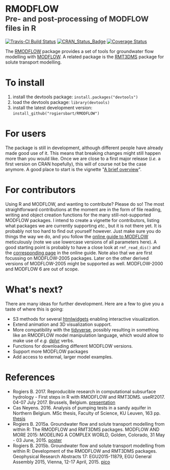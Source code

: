 RMODFLOW<br><small><font color="#333333">Pre- and post-processing of MODFLOW files in R</font></small>
======================================================================================================

[![Travis-CI Build Status](https://travis-ci.org/rogiersbart/RMODFLOW.svg?branch=master)](https://travis-ci.org/rogiersbart/RMODFLOW)
[![CRAN_Status_Badge](http://www.r-pkg.org/badges/version/RMODFLOW)](https://cran.r-project.org/package=RMODFLOW)
[![Coverage Status](https://img.shields.io/codecov/c/github/rogiersbart/RMODFLOW/master.svg)](https://codecov.io/github/rogiersbart/RMODFLOW?branch=master)

The [RMODFLOW](https://rogiersbart.github.io/RMODFLOW/) package provides a set of tools for groundwater flow modelling with [MODFLOW](https://water.usgs.gov/ogw/modflow/). A related package is the [RMT3DMS](https://rogiersbart.github.io/RMT3DMS/) package for solute transport modelling.

# To install

1. install the devtools package: `install.packages("devtools")`
2. load the devtools package: `library(devtools)`
3. install the latest development version: `install_github("rogiersbart/RMODFLOW")`

# For users

The package is still in development, although different people have already made good use of it. This means that breaking changes might still happen more than you would like. Once we are close to a first major release (*i.e.* a first version on CRAN hopefully), this will of course not be the case anymore. A good place to start is the vignette "[A brief overview](https://rogiersbart.github.io/RMODFLOW/articles/RMODFLOW.html)".

# For contributors

Using R and MODFLOW, and wanting to contribute? Please do so! The most straightforward contributions at the moment are in the form of file reading, writing and object creation functions for the many still-not-supported MODFLOW packages. I intend to create a vignette for contributors, listing what packages we are currently supporting *etc.*, but it is not there yet. It is probably not too hard to find out yourself however. Just make sure you do things the way we do, and you follow the [online guide to MODFLOW](https://water.usgs.gov/nrp/gwsoftware/modflow2000/MFDOC/) meticulously (note we use lowercase versions of all parameters here). A good starting point is probably to have a close look at `rmf_read_dis()` and the [corresponding page](https://water.usgs.gov/nrp/gwsoftware/modflow2000/MFDOC/index.html?dis.htm) in the online guide. Note also that we are first focussing on MODFLOW-2005 packages. Later on the other derived versions of MODFLOW-2005 might be supported as well. MODFLOW-2000 and MODFLOW 6 are out of scope.

# What's next?

There are many ideas for further development. Here are a few to give you a taste of where this is going:

- S3 methods for several [htmlwidgets](http://www.htmlwidgets.org/) enabling interactive visualization.
- Extend animation and 3D visualization support.
- More compatibility with the [tidyverse](http://tidyverse.org/), possibly resulting in something like an RMODFLOW model manipulation language, which would allow to make use of *e.g.* [dplyr](http://dplyr.tidyverse.org/) verbs.
- Functions for downloading different MODFLOW versions.
- Support more MODFLOW packages
- Add access to external, larger model examples.

# References

* Rogiers B. 2017. Reproducible research in computational subsurface hydrology - First steps in R with RMODFLOW and RMT3DMS. useR!2017. 04-07 July 2017. Brussels, Belgium. [presentation](https://drive.google.com/file/d/0B4xr2UZeAf_mZVJHSGhYek52bm8/view?usp=sharing)
* Cas Neyens. 2016. Analysis of pumping tests in a sandy aquifer in Northern Belgium. MSc thesis, Faculty of Science, KU Leuven, 163 pp. [thesis](https://drive.google.com/file/d/0B4xr2UZeAf_mY2lzLU1xbDBWeHc/view?usp=sharing)
* Rogiers B. 2015a. Groundwater flow and solute transport modelling from within R: The RMODFLOW and RMT3DMS packages. MODFLOW AND MORE 2015: MODELING A COMPLEX WORLD, Golden, Colorado, 31 May - 03 June, 2015. [poster](https://drive.google.com/file/d/0B4xr2UZeAf_mUEJuRUhCM3JtQlE/view?usp=sharing)
* Rogiers B. 2015b. Groundwater flow and solute transport modelling from within R: Development of the RMODFLOW and RMT3DMS packages. Geophysical Research Abstracts 17: EGU2015-11879, EGU General Assembly 2015, Vienna, 12-17 April, 2015. [pico](https://drive.google.com/file/d/0B4xr2UZeAf_mczZkcl9MbGlib28/view?usp=sharing)